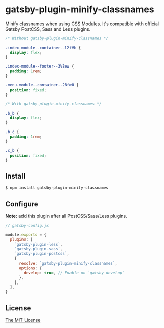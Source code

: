 # gatsby-plugin-minify-classnames

Minify classnames when using CSS Modules. It's compatible with official Gatsby PostCSS, Sass and Less plugins.

```css
/* Without gatsby-plugin-minify-classnames */

.index-module--container--l2fVb {
  display: flex;
}

.index-module--footer--3V8ew {
  padding: 1rem;
}

.menu-module--container--28fe0 {
  position: fixed;
}

/* With gatsby-plugin-minify-classnames */

.b_b {
  display: flex;
}

.b_c {
  padding: 1rem;
}

.c_b {
  position: fixed;
}
```

## Install

```bash
$ npm install gatsby-plugin-minify-classnames
```

## Configure

__Note:__ add this plugin after all PostCSS/Sass/Less plugins.

```javascript
// gatsby-config.js

module.exports = {
  plugins: [
    `gatsby-plugin-less`,
    `gatsby-plugin-sass`,
    `gatsby-plugin-postcss`,
    {
      resolve: `gatsby-plugin-minify-classnames`,
      options: {
        develop: true, // Enable on `gatsby develop`
      },
    },
  ],
}
```

## License

[The MIT License](./LICENSE)
